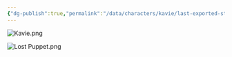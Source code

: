 ```yaml
---
{"dg-publish":true,"permalink":"/data/characters/kavie/last-exported-statblock-images/","updated":"2023-10-12T11:30:56.661-04:00"}
---
```


![Kavie.png](/img/user/_attachments/Kavie.png)

![Lost Puppet.png](/img/user/_attachments/Lost%20Puppet.png)